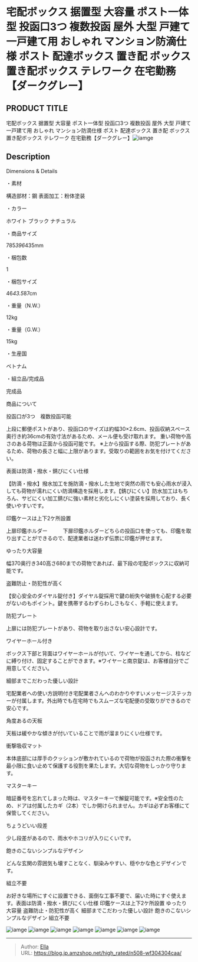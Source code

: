 # 宅配ボックス 据置型 大容量 ポスト一体型 投函口3つ 複数投函 屋外 大型 戸建て一戸建て用 おしゃれ マンション防滴仕様 ポスト 配達ボックス 置き配 ボックス 置き配ボックス テレワーク 在宅勤務【ダークグレー】


## PRODUCT TITLE 

宅配ボックス 据置型 大容量 ポスト一体型 投函口3つ 複数投函 屋外 大型 戸建て一戸建て用 おしゃれ マンション防滴仕様 ポスト 配達ボックス 置き配 ボックス 置き配ボックス テレワーク 在宅勤務【ダークグレー】![iamge](https://b2bfiles1.gigab2b.cn/image/wkseller/304/20230724_f803c6bb4c65d04f716c36a1bdfcddfc.png)

## Description

Dimensions &amp; Details





・素材

構造部材：鋼 表面加工：粉体塗装



・カラー

ホワイト ブラック ナチュラル



・商品サイズ

785*396*435mm



・梱包数

1



・梱包サイズ

46*43.5*87cm



・重量（N.W.）

12kg



・重量（G.W.）

15kg



・生産国

ベトナム



・組立品/完成品

完成品






商品について





投函口が3つ　複数投函可能

上段に郵便ポストがあり、投函口のサイズは約幅30×2.6cm、投函収納スペース奥行き約36cmの有効寸法があるため、メール便も受け取れます。 重い荷物や高さのある荷物は正面から投函可能です。 ※上から投函する際、防犯プレートがあるため、荷物の長さと幅に上限があります。受取りの範囲をお気を付けてください。



表面は防滴・撥水・錆びにくい仕様

【防滴・撥水】撥水加工を施防滴・撥水した生地で突然の雨でも安心雨水が浸入しても荷物が濡れにくい防滴構造を採用します。【錆びにくい】防水加工はもちろん、サビにくい加工錆びに強い素材と劣化しにくい塗装を採用しており、長く使いやすいです。



印鑑ケースは上下2ケ所設置

上扉印鑑ホルダー　　　下扉印鑑ホルダーどちらの投函口を使っても、印鑑を取り出すことができるので、配達業者は迷わず伝票に印鑑が押せます。



ゆったり大容量

幅370奥行き340高さ680までの荷物であれば、最下段の宅配ボックスに収納可能です。



盗難防止・防犯性が高く

【安心安全のダイヤル錠付き】ダイヤル錠採用で鍵の紛失や破損を心配する必要がないのもポイント。鍵を携帯するわずらわしさもなく、手軽に使えます。



防犯プレート

上扉には防犯プレートがあり、荷物を取り出さない安心設計です。



ワイヤーホール付き

ボックス下部と背面はワイヤーホールが付いて、ワイヤーを通してから、柱などに縛り付け、固定することができます。※ワイヤーと南京錠は、お客様自分でご用意してください。



細部までこだわった優しい設計

宅配業者への使い方説明付き宅配業者さんへのわかりやすいメッセージステッカーが付属します。外出時でも在宅時でもスムーズな宅配便の受取りができるので安心です。



角度あるの天板

天板は緩やかな傾きが付いていることで雨が溜まりにくい仕様です。



衝撃吸収マット

本体底部には厚手のクッションが敷かれているので荷物が投函された際の衝撃を最小限に食い止めて保護する役割を果たします。大切な荷物をしっかり守ります。



マスターキー

暗証番号を忘れてしまった時は、マスターキーで解錠可能です。※安全性のため、ドアは付属したカギ（2本）でしか開けられません。カギは必ずお客様にて保管してください。



ちょうどいい段差

少し段差があるので、雨水やホコリが入りにくいです。



飽きのこないシンプルなデザイン

どんな玄関の雰囲気も壊すことなく、馴染みやすい、穏やかな色とデザインです。



組立不要

お好きな場所にすぐに設置できる、面倒な工事不要で、届いた時にすぐ使えます。表面は防滴・撥水・錆びにくい仕様
印鑑ケースは上下2ケ所設置
ゆったり大容量
盗難防止・防犯性が高く
細部までこだわった優しい設計
飽きのこないシンプルなデザイン
組立不要



![iamge](https://b2bfiles1.gigab2b.cn/image/wkseller/304/20230724_5cecaa55f1da651701281e98edb90329.png)
![iamge](https://b2bfiles1.gigab2b.cn/image/wkseller/304/20230724_61f1b1a7cc6c22815ee8a27010e98348.png)
![iamge](https://b2bfiles1.gigab2b.cn/image/wkseller/304/20230724_977f1b2483773533006141f1d3949296.png)
![iamge](https://b2bfiles1.gigab2b.cn/image/wkseller/304/20230724_287deba4d1a43b119478d370ad98fc87.jpg)
![iamge](https://b2bfiles1.gigab2b.cn/image/wkseller/304/20230724_4d934018bed5e4d36002936bcb7c8fa0.jpg)
![iamge](https://b2bfiles1.gigab2b.cn/image/wkseller/304/20230724_4737308fb16757d408db328b3cec2307.jpg)
![iamge](https://b2bfiles1.gigab2b.cn/image/wkseller/304/20230724_d4ef260ecf02d1b2d243fd4a097fc59e.jpg)


---

> Author: [Ella](https://blog.jp.amzshop.net/)  
> URL: https://blog.jp.amzshop.net/high_rated/n508-wf304304caa/  

